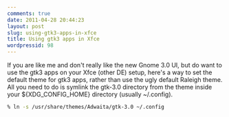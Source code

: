 ```yaml
---
comments: true
date: 2011-04-28 20:44:23
layout: post
slug: using-gtk3-apps-in-xfce
title: Using gtk3 apps in Xfce
wordpressid: 98
---
```


If you are like me and don't really like the new Gnome 3.0 UI, but do want to use the gtk3 apps on your Xfce (other DE) setup, here's a way to set the default theme for gtk3 apps, rather than use the ugly default Raleigh theme. All you need to do is symlink the gtk-3.0 directory from the theme inside your ${XDG_CONFIG_HOME} directory (usually ~/.config).


```bash
% ln -s /usr/share/themes/Adwaita/gtk-3.0 ~/.config
```

